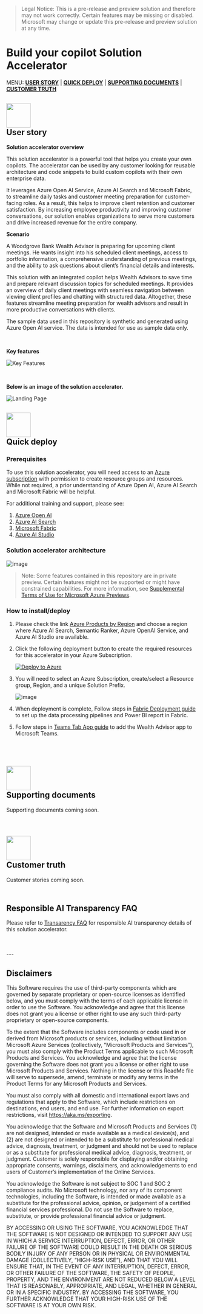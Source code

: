 >Legal Notice: This is a pre-release and preview solution and therefore may not work correctly. Certain features may be missing or disabled. Microsoft may change or update this pre-release and preview solution at any time.

# Build your copilot Solution Accelerator

MENU: [**USER STORY**](#user-story) \| [**QUICK DEPLOY**](#quick-deploy)  \| [**SUPPORTING DOCUMENTS**](#supporting-documents) \|
[**CUSTOMER TRUTH**](#customer-truth)


<h2><img src="Deployment/images/readMe/userStory.png" width="64">
<br/>
User story
</h2>

**Solution accelerator overview**

This solution accelerator is a powerful tool that helps you create your own copilots. The accelerator can be used by any customer looking for reusable architecture and code snippets to build custom copilots with their own enterprise data. 

It leverages Azure Open AI Service, Azure AI Search and Microsoft Fabric, to streamline daily tasks and customer meeting preparation for customer-facing roles. As a result, this helps to improve client retention and customer satisfaction. By increasing employee productivity and improving customer conversations, our solution enables organizations to serve more customers and drive increased revenue for the entire company. 

 
**Scenario**

A Woodgrove Bank Wealth Advisor is preparing for upcoming client meetings. He wants insight into his scheduled client meetings, access to portfolio information, a comprehensive understanding of previous meetings, and the ability to ask questions about client’s financial details and interests. 
  
This solution with an integrated copilot helps Wealth Advisors to save time and prepare relevant discussion topics for scheduled meetings. It provides an overview of daily client meetings with seamless navigation between viewing client profiles and chatting with structured data. Altogether, these features streamline meeting preparation for wealth advisors and result in more productive conversations with clients. 

The sample data used in this repository is synthetic and generated using Azure Open AI service. The data is intended for use as sample data only.

<br/>

**Key features**

![Key Features](Deployment/images/readMe/keyfeatures.png)

<br/>

**Below is an image of the solution accelerator.**

![Landing Page](Deployment/images/readMe/landing_page.png)


<h2><img src="Deployment/images/readMe/quickDeploy.png" width="64">
<br/>
Quick deploy
</h2>

### Prerequisites

To use this solution accelerator, you will need access to an [Azure subscription](https://azure.microsoft.com/free/) with permission to create resource groups and resources. While not required, a prior understanding of Azure Open AI, Azure AI Search and Microsoft Fabric will be helpful.

For additional training and support, please see:

1. [Azure Open AI](https://learn.microsoft.com/en-us/azure/ai-services/openai/) 
2. [Azure AI Search](https://learn.microsoft.com/en-us/azure/search/) 
3. [Microsoft Fabric](https://learn.microsoft.com/en-us/fabric/) 
4. [Azure AI Studio](https://learn.microsoft.com/en-us/azure/ai-studio/) 

### Solution accelerator architecture
![image](Deployment/images/readMe/architecture.png)


 > Note: Some features contained in this repository are in private preview. Certain features might not be supported or might have constrained capabilities. For more information, see [Supplemental Terms of Use for Microsoft Azure Previews](https://azure.microsoft.com/en-us/support/legal/preview-supplemental-terms).


### **How to install/deploy**

1. Please check the link [Azure Products by Region](
https://azure.microsoft.com/en-us/explore/global-infrastructure/products-by-region/?products=all&regions=all) and choose a region where Azure AI Search, Semantic Ranker, Azure OpenAI Service, and Azure AI Studio are available. 

2. Click the following deployment button to create the required resources for this accelerator in your Azure Subscription.

   <!-- [![Deploy to Azure](https://aka.ms/deploytoazurebutton)](https://portal.azure.com/#create/Microsoft.Template/uri/https%3A%2F%2Fraw.githubusercontent.com%2Fmicrosoft%2FBuild-your-own-AI-Assistant-Solution-Accelerator%2Fmain%2FDeployment%2Fbicep%2Fmain.json) -->

   [![Deploy to Azure](https://aka.ms/deploytoazurebutton)](https://portal.azure.com/#create/Microsoft.Template/uri/https%3A%2F%2Fraw.githubusercontent.com%2Fnchandhi%2Fncwadeployment%2Fmain%2FWealthAdvisor%2FDeployment%2Fbicep%2Fmain.json)

3. You will need to select an Azure Subscription, create/select a Resource group, Region, and a unique Solution Prefix.

   ![image](Deployment/images/readMe/armDeployment.png)

4. When deployment is complete, Follow steps in [Fabric Deployment guide](./Deployment/FabricDeployment.md) to set up the data processing pipelines and Power BI report in Fabric.

5. Follow steps in [Teams Tab App guide](./Deployment/TeamsAppDeployment.md) to add the Wealth Advisor app to Microsoft Teams.


<br/>
<br>
<h2><img src="./Deployment/images/readMe/supportingDocuments.png" width="64">
<br/>
Supporting documents
</h2>

Supporting documents coming soon.


<br>
<h2><img src="./Deployment/images/readMe/customerTruth.png" width="64">
</br>
Customer truth
</h2>
Customer stories coming soon.

<br/>


<h2>
</br>
Responsible AI Transparency FAQ 
</h2>

Please refer to [Transarency FAQ](./TRANSPARENCY_FAQ.md) for responsible AI transparency details of this solution accelerator.

<br/>
<br/>
---

## Disclaimers

This Software requires the use of third-party components which are governed by separate proprietary or open-source licenses as identified below, and you must comply with the terms of each applicable license in order to use the Software. You acknowledge and agree that this license does not grant you a license or other right to use any such third-party proprietary or open-source components.  

To the extent that the Software includes components or code used in or derived from Microsoft products or services, including without limitation Microsoft Azure Services (collectively, “Microsoft Products and Services”), you must also comply with the Product Terms applicable to such Microsoft Products and Services. You acknowledge and agree that the license governing the Software does not grant you a license or other right to use Microsoft Products and Services. Nothing in the license or this ReadMe file will serve to supersede, amend, terminate or modify any terms in the Product Terms for any Microsoft Products and Services. 

You must also comply with all domestic and international export laws and regulations that apply to the Software, which include restrictions on destinations, end users, and end use. For further information on export restrictions, visit https://aka.ms/exporting. 

You acknowledge that the Software and Microsoft Products and Services (1) are not designed, intended or made available as a medical device(s), and (2) are not designed or intended to be a substitute for professional medical advice, diagnosis, treatment, or judgment and should not be used to replace or as a substitute for professional medical advice, diagnosis, treatment, or judgment. Customer is solely responsible for displaying and/or obtaining appropriate consents, warnings, disclaimers, and acknowledgements to end users of Customer’s implementation of the Online Services. 

You acknowledge the Software is not subject to SOC 1 and SOC 2 compliance audits. No Microsoft technology, nor any of its component technologies, including the Software, is intended or made available as a substitute for the professional advice, opinion, or judgement of a certified financial services professional. Do not use the Software to replace, substitute, or provide professional financial advice or judgment.  

BY ACCESSING OR USING THE SOFTWARE, YOU ACKNOWLEDGE THAT THE SOFTWARE IS NOT DESIGNED OR INTENDED TO SUPPORT ANY USE IN WHICH A SERVICE INTERRUPTION, DEFECT, ERROR, OR OTHER FAILURE OF THE SOFTWARE COULD RESULT IN THE DEATH OR SERIOUS BODILY INJURY OF ANY PERSON OR IN PHYSICAL OR ENVIRONMENTAL DAMAGE (COLLECTIVELY, “HIGH-RISK USE”), AND THAT YOU WILL ENSURE THAT, IN THE EVENT OF ANY INTERRUPTION, DEFECT, ERROR, OR OTHER FAILURE OF THE SOFTWARE, THE SAFETY OF PEOPLE, PROPERTY, AND THE ENVIRONMENT ARE NOT REDUCED BELOW A LEVEL THAT IS REASONABLY, APPROPRIATE, AND LEGAL, WHETHER IN GENERAL OR IN A SPECIFIC INDUSTRY. BY ACCESSING THE SOFTWARE, YOU FURTHER ACKNOWLEDGE THAT YOUR HIGH-RISK USE OF THE SOFTWARE IS AT YOUR OWN RISK.  
